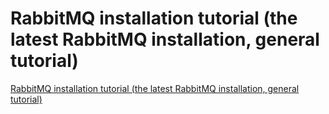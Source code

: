 # RabbitMQ installation tutorial (the latest RabbitMQ installation, general tutorial)
[RabbitMQ installation tutorial (the latest RabbitMQ installation, general tutorial)](https://aiwithcloud.com/2022/09/16/rabbitmq_installation_tutorial_the_latest_rabbitmq_installation_general_tutorial/)